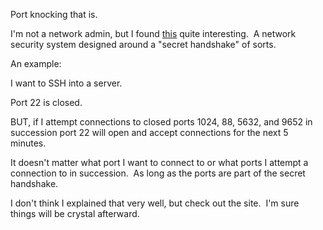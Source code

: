 Port knocking that is.

I'm not a network admin, but I found
[this](http://www.portknocking.org/) quite interesting.  A network
security system designed around a "secret handshake" of sorts.

An example:

I want to SSH into a server.

Port 22 is closed.

BUT, if I attempt connections to closed ports 1024, 88, 5632, and 9652
in succession port 22 will open and accept connections for the next 5
minutes.

It doesn't matter what port I want to connect to or what ports I attempt
a connection to in succession.  As long as the ports are part of
the secret handshake.

I don't think I explained that very well, but check out the site.  I'm
sure things will be crystal afterward.
